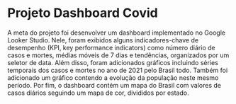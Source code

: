 # Projeto Dashboard Covid
A meta do projeto foi desenvolver um dashboard implementado no Google Looker Studio. Nele, foram exibidos alguns indicadores-chave de desempenho (KPI, key performance indicators) como número diário de casos e mortes, médias móveis de 7 dias e tendências, organizados por um seletor de data. Além disso, foram adicionados gráficos incluindo séries temporais dos casos e mortes no ano de 2021 pelo Brasil todo. Também foi adicionado um gráfico contendo a evolução da população neste mesmo período. Por fim, o dashboard contém um mapa do Brasil com valores de casos diários seguindo um mapa de cor, divididos por estado.
